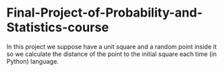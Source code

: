 # Final-Project-of-Probability-and-Statistics-course
In this project we suppose have a unit square and a random point inside it so we calculate the distance of the point to the initial square each time (in Python) language.
